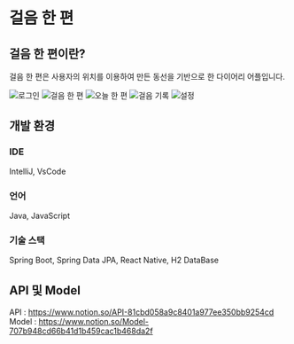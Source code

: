 # 걸음 한 편

## 걸음 한 편이란?

걸음 한 편은 사용자의 위치를 이용하여 만든 동선을 기반으로 한 다이어리 어플입니다.

![로그인](https://user-images.githubusercontent.com/51100935/115712776-27121480-a3b0-11eb-84b0-debad7c6ac99.jpeg)
![걸음 한 편](https://user-images.githubusercontent.com/51100935/115712794-2e392280-a3b0-11eb-9952-2f16fb5c5225.jpeg)
![오늘 한 편](https://user-images.githubusercontent.com/51100935/115712803-32654000-a3b0-11eb-8ba2-1324de37661b.jpeg)
![걸음 기록](https://user-images.githubusercontent.com/51100935/115712808-34c79a00-a3b0-11eb-8c60-38f9e0585c1d.jpeg)
![설정](https://user-images.githubusercontent.com/51100935/115712817-385b2100-a3b0-11eb-9ca5-bfe44886324b.jpeg)


## 개발 환경

### IDE
IntelliJ, VsCode

### 언어
Java, JavaScript

### 기술 스택
Spring Boot, Spring Data JPA, React Native, H2 DataBase

## API 및 Model
API : https://www.notion.so/API-81cbd058a9c8401a977ee350bb9254cd
Model : https://www.notion.so/Model-707b948cd66b41d1b459cac1b468da2f
